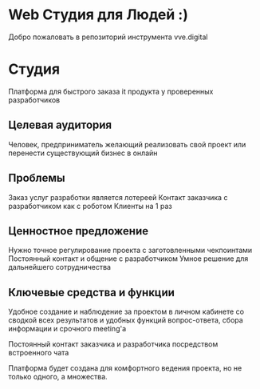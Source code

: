 # Web Студия для Людей :)

Добро пожаловать в репозиторий инструмента vve.digital



# Студия

Платформа для быстрого заказа it продукта у проверенных разработчиков


## Целевая аудитория

Человек, предприниматель желающий реализовать свой проект или перенести существующий бизнес в онлайн


## Проблемы

Заказ услуг разработки является лотереей
Контакт заказчика с разработчиком как с роботом
Клиенты на 1 раз

## Ценностное предложение

Нужно точное регулирование проекта с заготовленными чекпоинтами
Постоянный контакт и общение с разработчиком
Умное решение для дальнейшего сотрудничества

## Ключевые средства и функции

Удобное создание и наблюдение за проектом в личном кабинете со сводкой всех результатов и удобных функций вопрос-ответа, сбора информации и срочного meeting'а

Постоянный контакт заказчика и разработчика посредством встроенного чата

Платформа будет создана для комфортного ведения проекта, но не только одного, а множества.